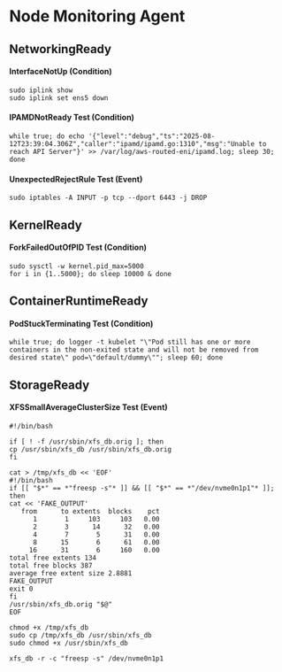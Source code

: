 # Node Monitoring Agent

## NetworkingReady

#### InterfaceNotUp (Condition)
```
sudo iplink show
sudo iplink set ens5 down
```

#### IPAMDNotReady Test (Condition)
```
while true; do echo '{"level":"debug","ts":"2025-08-12T23:39:04.306Z","caller":"ipamd/ipamd.go:1310","msg":"Unable to reach API Server"}' >> /var/log/aws-routed-eni/ipamd.log; sleep 30; done
```

#### UnexpectedRejectRule Test (Event)
```
sudo iptables -A INPUT -p tcp --dport 6443 -j DROP
```

## KernelReady

#### ForkFailedOutOfPID Test (Condition)
```
sudo sysctl -w kernel.pid_max=5000 
for i in {1..5000}; do sleep 10000 & done
```

## ContainerRuntimeReady

#### PodStuckTerminating Test (Condition)
```
while true; do logger -t kubelet "\"Pod still has one or more containers in the non-exited state and will not be removed from desired state\" pod=\"default/dummy\""; sleep 60; done
```

## StorageReady

#### XFSSmallAverageClusterSize Test (Event)
```
#!/bin/bash

if [ ! -f /usr/sbin/xfs_db.orig ]; then
cp /usr/sbin/xfs_db /usr/sbin/xfs_db.orig
fi

cat > /tmp/xfs_db << 'EOF'
#!/bin/bash
if [[ "$*" == *"freesp -s"* ]] && [[ "$*" == *"/dev/nvme0n1p1"* ]]; then
cat << 'FAKE_OUTPUT'
   from      to extents  blocks    pct
      1       1     103     103   0.00
      2       3      14      32   0.00
      4       7       5      31   0.00
      8      15       6      61   0.00
     16      31       6     160   0.00
total free extents 134
total free blocks 387
average free extent size 2.8881
FAKE_OUTPUT
exit 0
fi
/usr/sbin/xfs_db.orig "$@"
EOF

chmod +x /tmp/xfs_db
sudo cp /tmp/xfs_db /usr/sbin/xfs_db
sudo chmod +x /usr/sbin/xfs_db

xfs_db -r -c "freesp -s" /dev/nvme0n1p1
```